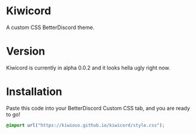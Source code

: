 # Kiwicord
A custom CSS BetterDiscord theme. 

# Version
Kiwicord is currently in alpha 0.0.2 and it looks hella ugly right now. 

# Installation
Paste this code into your BetterDiscord Custom CSS tab, and you are ready to go!
```css
@import url("https://kiwious.github.io/kiwicord/style.css");
```
